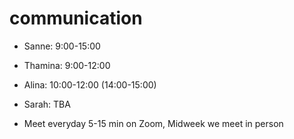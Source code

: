 # communication

- Sanne: 9:00-15:00
- Thamina: 9:00-12:00
- Alina: 10:00-12:00 (14:00-15:00)
- Sarah: TBA

- Meet everyday 5-15 min on Zoom, Midweek we meet in person
